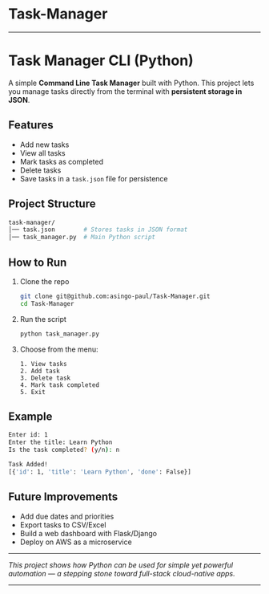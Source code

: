 # Task-Manager
---

# Task Manager CLI (Python)

A simple **Command Line Task Manager** built with Python.
This project lets you manage tasks directly from the terminal with **persistent storage in JSON**.

## Features

*  Add new tasks
*  View all tasks
*  Mark tasks as completed
*  Delete tasks
*  Save tasks in a `task.json` file for persistence

## Project Structure

```bash
task-manager/
│── task.json        # Stores tasks in JSON format
│── task_manager.py  # Main Python script
```

## How to Run

1. Clone the repo

   ```bash
   git clone git@github.com:asingo-paul/Task-Manager.git
   cd Task-Manager
   ```

2. Run the script

   ```bash
   python task_manager.py
   ```

3. Choose from the menu:

   ```
   1. View tasks
   2. Add task
   3. Delete task
   4. Mark task completed
   5. Exit
   ```

## Example

```bash
Enter id: 1
Enter the title: Learn Python
Is the task completed? (y/n): n

Task Added!
[{'id': 1, 'title': 'Learn Python', 'done': False}]
```

## Future Improvements

* Add due dates and priorities
* Export tasks to CSV/Excel
* Build a web dashboard with Flask/Django
* Deploy on AWS as a microservice

---

*This project shows how Python can be used for simple yet powerful automation — a stepping stone toward full-stack cloud-native apps.*

---


